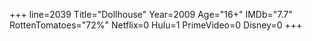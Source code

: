+++
line=2039
Title="Dollhouse"
Year=2009
Age="16+"
IMDb="7.7"
RottenTomatoes="72%"
Netflix=0
Hulu=1
PrimeVideo=0
Disney=0
+++

